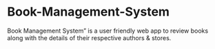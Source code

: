 # Book-Management-System
Book Management System” is a user friendly web app to review books along with the details of their respective authors &amp; stores. 
